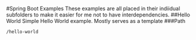 #Spring Boot Examples
These examples are all placed in their indiidual subfolders to make it easier for me not to have interdependencies.
##Hello World
Simple Hello World example. Mostly serves as a template
###Path
~~~
/hello-world
~~~